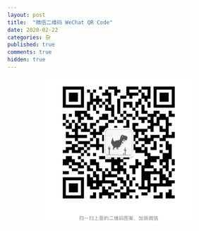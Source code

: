 ```yaml
---
layout: post
title:  "微信二维码 WeChat QR Code"
date: 2020-02-22
categories: 杂
published: true
comments: true
hidden: true
---
```


<div style="text-align: center"> <img src="../../../pictures/wechat-qr-code.png" alt="wechat-qr-code" style="zoom:50%;" /> </div>